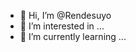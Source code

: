 - 👋 Hi, I’m @Rendesuyo
- 👀 I’m interested in ...
- 🌱 I’m currently learning ...



<!---
Rendesuyo/Rendesuyo is a ✨ special ✨ repository because its `README.md` (this file) appears on your GitHub profile.
You can click the Preview link to take a look at your changes.
--->
